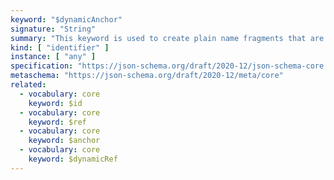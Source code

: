 ```yaml
---
keyword: "$dynamicAnchor"
signature: "String"
summary: "This keyword is used to create plain name fragments that are not tied to any particular structural location for referencing purposes, which are taken into consideration for dynamic referencing."
kind: [ "identifier" ]
instance: [ "any" ]
specification: "https://json-schema.org/draft/2020-12/json-schema-core.html#section-8.2.2"
metaschema: "https://json-schema.org/draft/2020-12/meta/core"
related:
  - vocabulary: core
    keyword: $id
  - vocabulary: core
    keyword: $ref
  - vocabulary: core
    keyword: $anchor
  - vocabulary: core
    keyword: $dynamicRef
---
```

